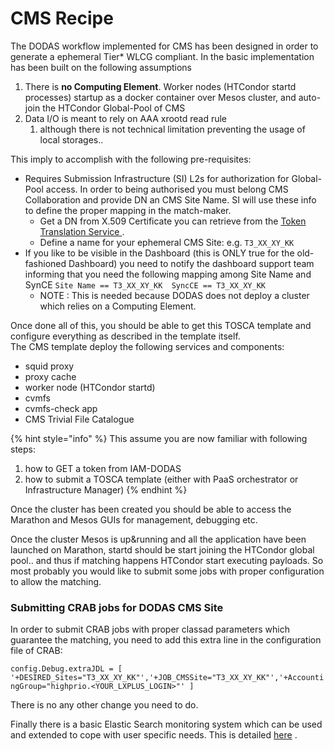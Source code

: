 # CMS Recipe

The DODAS workflow implemented for CMS has been designed in order to generate a ephemeral Tier\* WLCG compliant. In the basic implementation has been built on the following assumptions 

1. There is **no Computing Element**. Worker nodes \(HTCondor startd processes\) startup as a docker container over Mesos cluster, and auto-join the HTCondor Global-Pool of CMS
2. Data I/O is meant to rely on AAA xrootd read rule 
   1. although there is not technical limitation preventing the usage of local storages..

This imply to accomplish with the following pre-requisites: 

* Requires Submission Infrastructure \(SI\) L2s for authorization for Global-Pool access. In order to being authorised you must belong CMS Collaboration and provide DN an CMS Site Name. SI will use these info to define the proper mapping in the match-maker. 
  * Get a DN from X.509 Certificate you can retrieve from the [Token Translation Service ](https://dodas-tts.cloud.cnaf.infn.it/). 
  * Define a name for your ephemeral CMS Site: e.g.  `T3_XX_XY_KK`
* If you like to be visible in the Dashboard \(this is ONLY true for the old-fashioned Dashboard\) you need to notify the dashboard support team informing that you need the following mapping among Site Name and SynCE  `Site Name == T3_XX_XY_KK  SyncCE == T3_XX_XY_KK`
  * NOTE : This is needed because DODAS does not deploy a cluster which relies on a Computing Element. 

Once done all of this, you should be able to get this TOSCA template and configure everything as described in the template itself.  
The CMS template deploy the following services and components:   
- squid proxy  
- proxy cache   
- worker node \(HTCondor startd\)  
- cvmfs  
- cvmfs-check app    
- CMS Trivial File Catalogue

{% hint style="info" %}
This assume you are now familiar with following steps:

1. how to GET a token from IAM-DODAS
2. how to submit a TOSCA template \(either with PaaS orchestrator or Infrastructure Manager\)
{% endhint %}

Once the cluster has been created you should be able to access the Marathon and Mesos GUIs for management, debugging etc.

 Once the cluster Mesos is up&running and all the application have been launched on Marathon, startd should be start joining the HTCondor global pool.. and thus if matching happens HTCondor start executing payloads. So most probably you would like to submit some jobs with proper configuration to allow the matching. 

### Submitting CRAB jobs for DODAS CMS Site 

In order to submit CRAB jobs with proper classad parameters which guarantee the matching, you need to add this extra line in the configuration file of CRAB: 

`config.Debug.extraJDL = [ '+DESIRED_Sites="T3_XX_XY_KK"','+JOB_CMSSite="T3_XX_XY_KK"','+AccountingGroup="highprio.<YOUR_LXPLUS_LOGIN>"' ]`

There is no any other change you need to do. 



Finally there is a basic Elastic Search monitoring system which can be used and extended to cope with user specific needs. This is detailed [here](https://dodas.gitbook.io/dynamic-on-demand-analysis-service/~/edit/drafts/-LF8TB8psnZUdINp-U4z/getting-started/cms-recipe) .



